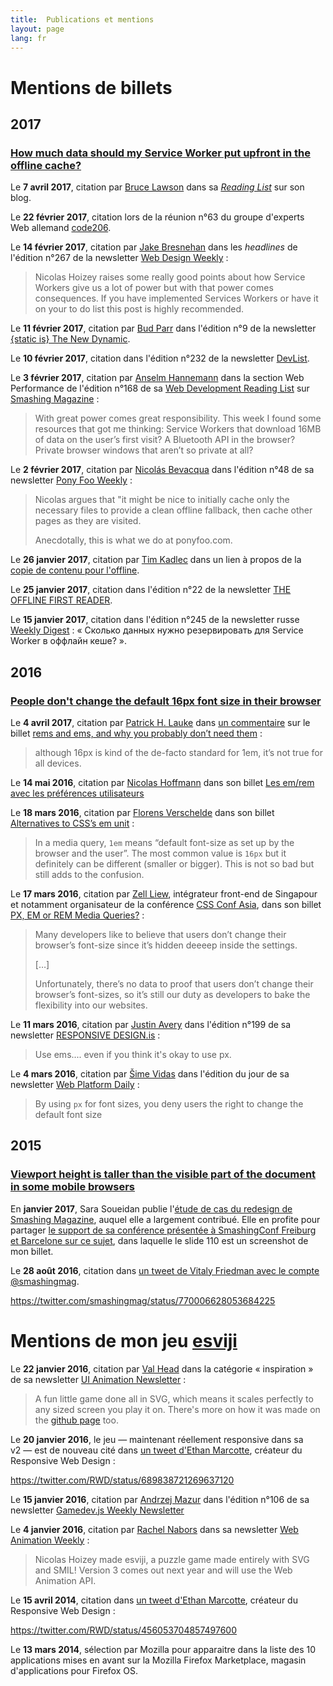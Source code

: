 ```yaml
---
title:  Publications et mentions
layout: page
lang: fr
---
```


# Mentions de billets

## 2017

### [How much data should my Service Worker put upfront in the offline cache?](/2017/01/how-much-data-should-my-service-worker-put-upfront-in-the-offline-cache.html)

Le **7 avril 2017**, citation par [Bruce Lawson](https://twitter.com/brucel) dans sa *[Reading List](http://www.brucelawson.co.uk/2017/reading-list-164/)* sur son blog.

Le **22 février 2017**, citation lors de la réunion n°63 du groupe d'experts Web allemand [code206](https://www.code206.net/wiki/Code206-63).

Le **14 février 2017**, citation par [Jake Bresnehan](https://twitter.com/jake_bresnehan) dans les *headlines* de l'édition n°267 de la newsletter [Web Design Weekly](https://web-design-weekly.com/2017/02/14/web-design-weekly-267/) :

> Nicolas Hoizey raises some really good points about how Service Workers give us a lot of power but with that power comes consequences. If you have implemented Services Workers or have it on your to do list this post is highly recommended.

Le **11 février 2017**, citation par [Bud Parr](https://twitter.com/budparr) dans l'édition n°9 de la newsletter [{static is} The New Dynamic](http://newsletter.thenewdynamic.org/issues/the-new-dynamic-links-tools-meetups-and-showcase-44423).

Le **10 février 2017**, citation dans l'édition n°232 de la newsletter [DevList](https://www.dev-list.com/edition/232).

Le **3 février 2017**, citation par [Anselm Hannemann](https://twitter.com/helloanselm) dans la section Web Performance de l'édition n°168 de sa
[Web Development Reading List](https://www.smashingmagazine.com/2017/02/web-development-reading-list-168/#web-performance) sur [Smashing Magazine](https://twitter.com/smashingmag) :

> With great power comes great responsibility. This week I found some resources that got me thinking: Service Workers that download 16MB of data on the user’s first visit? A Bluetooth API in the browser? Private browser windows that aren’t so private at all?

Le **2 février 2017**, citation par [Nicolás Bevacqua](https://twitter.com/nzgb) dans l'édition n°48 de sa newsletter [Pony Foo Weekly](https://ponyfoo.com/weekly/48) :

> Nicolas argues that "it might be nice to initially cache only the necessary files to provide a clean offline fallback, then cache other pages as they are visited.
>
> Anecdotally, this is what we do at ponyfoo.com.

Le **26 janvier 2017**, citation par [Tim Kadlec](https://twitter.com/tkadlec) dans un lien à propos de la [copie de contenu pour l'offline](https://timkadlec.com/2017/01/implementing-save-for-offline-with-service-workers/).

Le **25 janvier 2017**, citation dans l'édition n°22 de la newsletter [THE OFFLINE FIRST READER](http://us4.campaign-archive1.com/?u=12d36bbe9418ed6a43127cd62&id=a6f682a676).

Le **15 janvier 2017**, citation dans l'édition n°245 de la newsletter russe [Weekly Digest](https://sohabr.net/habr/post/319578/) : « Сколько данных нужно резервировать для Service Worker в оффлайн кеше? ».

## 2016

### [People don't change the default 16px font size in their browser](https://nicolas-hoizey.com/2016/03/people-don-t-change-the-default-16px-font-size-in-their-browser.html)

Le **4 avril 2017**, citation par [Patrick H. Lauke](https://twitter.com/patrick_h_lauke) dans [un commentaire](https://medium.com/@patrick_h_lauke/use-rems-and-your-layout-will-scale-better-if-the-user-zooms-dd2490e707fa) sur le billet [rems and ems, and why you probably don’t need them](https://hackernoon.com/rems-and-ems-and-why-you-probably-dont-need-them-664b9ce1e09f) :

> although 16px is kind of the de-facto standard for 1em, it’s not true for all devices.

Le **14 mai 2016**, citation par [Nicolas Hoffmann](https://twitter.com/Nico3333fr) dans son billet [Les em/rem avec les préférences utilisateurs](https://www.nicolas-hoffmann.net/source/1692-Les-em-rem-avec-les-preferences-utilisateurs.html)

Le **18 mars 2016**, citation par [Florens Verschelde](https://twitter.com/fvsch) dans son billet [Alternatives to CSS’s em unit](https://fvsch.com/code/em-alternatives/) :

> In a media query, `1em` means “default font-size as set up by the browser and the user”. The most common value is `16px` but it definitely can be different (smaller or bigger). This is not so bad but still adds to the confusion.

Le **17 mars 2016**, citation par [Zell Liew](https://twitter.com/zellwk), intégrateur front-end de Singapour et notamment organisateur de la conférence [CSS Conf Asia](https://twitter.com/cssconfasia), dans son billet [PX, EM or REM Media Queries?](https://zellwk.com/blog/media-query-units/) :

> Many developers like to believe that users don’t change their browser’s font-size since it’s hidden deeeep inside the settings.
>
> […]
>
> Unfortunately, there’s no data to proof that users don’t change their browser’s font-sizes, so it’s still our duty as developers to bake the flexibility into our websites.

Le **11 mars 2016**, citation par [Justin Avery](https://twitter.com/justinavery) dans l'édition n°199 de sa newsletter [RESPONSIVE DESIGN.is](http://us4.campaign-archive1.com/?u=559bc631fe5294fc66f5f7f89&id=186714df7c&e=3450e16ee1) :

> Use ems.... even if you think it's okay to use px.

Le **4 mars 2016**, citation par [Šime Vidas](https://twitter.com/simevidas) dans l'édition du jour de sa newsletter [Web Platform Daily](https://webplatformdaily.org/releases/2016-03-04) :

> By using `px` for font sizes, you deny users the right to change the default font size

## 2015

### [Viewport height is taller than the visible part of the document in some mobile browsers](https://nicolas-hoizey.com/2015/02/viewport-height-is-taller-than-the-visible-part-of-the-document-in-some-mobile-browsers.html)

En **janvier 2017**, Sara Soueidan publie l'[étude de cas du redesign de Smashing Magazine](https://sarasoueidan.com/case-studies/smashing-magazine/), auquel elle a largement contribué. Elle en profite pour partager [le support de sa conférence présentée à SmashingConf Freiburg et Barcelone sur ce sujet](https://sarasoueidan.com/slides/Smashing-Case-Study.pdf), dans laquelle le slide 110 est un screenshot de mon billet.

Le **28 août 2016**, citation dans [un tweet de Vitaly Friedman avec le compte @smashingmag](https://twitter.com/smashingmag/status/770006628053684225).

https://twitter.com/smashingmag/status/770006628053684225

# Mentions de mon jeu [esviji](https://esviji.com/)

Le **22 janvier 2016**, citation par [Val Head](https://twitter.com/vlh) dans la catégorie « inspiration » de sa newsletter [UI Animation Newsletter](http://us2.campaign-archive2.com/?u=6fbaddc8c1fce7588d1a35cb2&id=74f4637fa1) :

> A fun little game done all in SVG, which means it scales perfectly to any sized screen you play it on. There's more on how it was made on the [github page](https://github.com/esviji/esviji) too.

Le **20 janvier 2016**, le jeu — maintenant réellement responsive dans sa v2 — est de nouveau cité dans [un tweet d'Ethan Marcotte](https://twitter.com/RWD/status/689838721269637120), créateur du Responsive Web Design :

https://twitter.com/RWD/status/689838721269637120

Le **15 janvier 2016**, citation par [Andrzej Mazur](https://twitter.com/end3r) dans l'édition n°106 de sa newsletter [Gamedev.js Weekly Newsletter](http://us3.campaign-archive2.com/?u=4ad274b490aa6da8c2d29b775&amp;id=6d566833d0&amp;e=9498461e34)

Le **4 janvier 2016**, citation par [Rachel Nabors](https://twitter.com/rachelnabors) dans sa newsletter [Web Animation Weekly](http://us1.campaign-archive2.com/?u=0a8f219cf8284562f91a26ee9&id=d424ece21c) :

> Nicolas Hoizey made esviji, a puzzle game made entirely with SVG and SMIL! Version 3 comes out next year and will use the Web Animation API.

Le **15 avril 2014**, citation dans [un tweet d'Ethan Marcotte](https://twitter.com/RWD/status/456053704857497600), créateur du Responsive Web Design :

https://twitter.com/RWD/status/456053704857497600

Le **13 mars 2014**, sélection par Mozilla pour apparaitre dans la liste des 10 applications mises en avant sur la Mozilla Firefox Marketplace, magasin d'applications pour Firefox OS.

